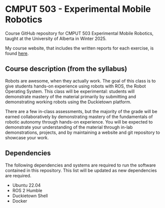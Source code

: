 # CMPUT 503 - Experimental Mobile Robotics

Course GitHub repository for CMPUT 503 Experimental Mobile Robotics, taught at the University of 
Alberta in Winter 2025. 

My course website, that includes the written reports for each exercise, is found [here](https://google.com).

## Course description (from the syllabus)
Robots are awesome, when they actually work. The goal of this class is to give students hands-on experience using robots with ROS, the Robot Operating System. This class will be experimental: students will demonstrate mastery of the material primarily by submitting and demonstrating working robots using the Duckietown platform.

There are a few in-class assessments, but the majority of the grade will be earned collaboratively by demonstrating mastery of the fundamentals of robotic autonomy through hands-on experience. You will be expected to demonstrate your understanding of the material through in-lab demonstrations, projects, and by maintaining a website and git repository to showcase your work.


## Dependencies
The following dependencies and systems are required to run the software contained in this repository. This list will be updated as new dependencies are required.

- Ubuntu 22.04
- ROS 2 Humble
- Duckietown Shell
- Docker